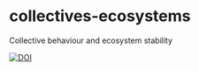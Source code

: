 # collectives-ecosystems
 Collective behaviour and ecosystem stability

[![DOI](https://zenodo.org/badge/242864718.svg)](https://zenodo.org/badge/latestdoi/242864718)
